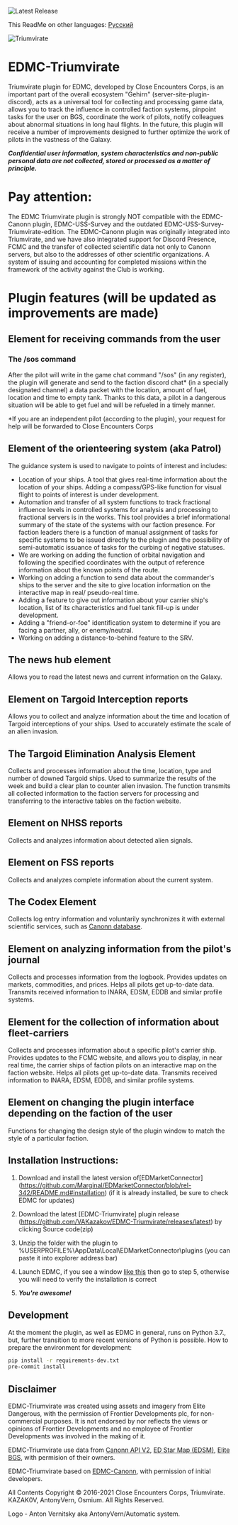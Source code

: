 ![Latest Release](https://img.shields.io/github/release/VAKazakov/EDMC-Triumvirate.svg)

This ReadMe on other languages: [Русский](README.md)

![Triumvirate](https://user-images.githubusercontent.com/25157296/117574269-03a3d500-b0e5-11eb-901d-44a4812e2de0.png)

# EDMC-Triumvirate
Triumvirate plugin for EDMC, developed by Close Encounters Corps, is an important part of the overall ecosystem "Gehirn" (server-site-plugin-discord), acts as a universal tool for collecting and processing game data, allows you to track the influence in controlled faction systems, pinpoint tasks for the user on BGS, coordinate the work of pilots, notify colleagues about abnormal situations in long haul flights. In the future, this plugin will receive a number of improvements designed to further optimize the work of pilots in the vastness of the Galaxy.

***Confidential user information, system characteristics and non-public personal data are not collected, stored or processed as a matter of principle.***

# Pay attention:

The EDMC Triumvirate plugin is strongly NOT compatible with the EDMC-Canonn plugin, EDMC-USS-Survey and the outdated EDMC-USS-Survey-Triumvirate-edition. The EDMC-Canonn plugin was originally integrated into Triumvirate, and we have also integrated support for Discord Presence, FCMC and the transfer of collected scientific data not only to Canonn servers, but also to the addresses of other scientific organizations. A system of issuing and accounting for completed missions within the framework of the activity against the Club is working.

# Plugin features (will be updated as improvements are made)

## Element for receiving commands from the user

### The /sos command

After the pilot will write in the game chat command "/sos" (in any register), the plugin will generate and send to the faction discord chat* (in a specially designated channel) a data packet with the location, amount of fuel, location and time to empty tank. Thanks to this data, a pilot in a dangerous situation will be able to get fuel and will be refueled in a timely manner.

\*If you are an independent pilot (according to the plugin), your request for help will be forwarded to Close Encounters Corps

## Element of the orienteering system (aka Patrol)

The guidance system is used to navigate to points of interest and includes:

* Location of your ships. A tool that gives real-time information about the location of your ships. Adding a compass/GPS-like function for visual flight to points of interest is under development.
* Automation and transfer of all system functions to track fractional influence levels in controlled systems for analysis and processing to fractional servers is in the works. This tool provides a brief informational summary of the state of the systems with our faction presence. For faction leaders there is a function of manual assignment of tasks for specific systems to be issued directly to the plugin and the possibility of semi-automatic issuance of tasks for the curbing of negative statuses.
* We are working on adding the function of orbital navigation and following the specified coordinates with the output of reference information about the known points of the route.
* Working on adding a function to send data about the commander's ships to the server and the site to give location information on the interactive map in real/ pseudo-real time.
* Adding a feature to give out information about your carrier ship's location, list of its characteristics and fuel tank fill-up is under development.
* Adding a "friend-or-foe" identification system to determine if you are facing a partner, ally, or enemy/neutral.
* Working on adding a distance-to-behind feature to the SRV. 

## The news hub element

Allows you to read the latest news and current information on the Galaxy.

## Element on Targoid Interception reports

Allows you to collect and analyze information about the time and location of Targoid interceptions of your ships. Used to accurately estimate the scale of an alien invasion.

## The Targoid Elimination Analysis Element

Collects and processes information about the time, location, type and number of downed Targoid ships. Used to summarize the results of the week and build a clear plan to counter alien invasion. The function transmits all collected information to the faction servers for processing and transferring to the interactive tables on the faction website.

## Element on NHSS reports

Collects and analyzes information about detected alien signals.

## Element on FSS reports

Collects and analyzes complete information about the current system.

## The Codex Element

Collects log entry information and voluntarily synchronizes it with external scientific services, such as [Canonn database](https://api.canonn.tech/documentation).

## Element on analyzing information from the pilot's journal

Collects and processes information from the logbook. Provides updates on markets, commodities, and prices. Helps all pilots get up-to-date data. Transmits received information to INARA, EDSM, EDDB and similar profile systems.

## Element for the collection of information about fleet-carriers

Collects and processes information about a specific pilot's carrier ship. Provides updates to the FCMC website, and allows you to display, in near real time, the carrier ships of faction pilots on an interactive map on the faction website. Helps all pilots get up-to-date data. Transmits received information to INARA, EDSM, EDDB, and similar profile systems.

## Element on changing the plugin interface depending on the faction of the user

Functions for changing the design style of the plugin window to match the style of a particular faction.

## Installation Instructions:

1) Download and install the latest version of[EDMarketConnector] (https://github.com/Marginal/EDMarketConnector/blob/rel-342/README.md#installation) (if it is already installed, be sure to check EDMC for updates)

2) Download the latest [EDMC-Triumvirate] plugin release (https://github.com/VAKazakov/EDMC-Triumvirate/releases/latest) by clicking Source code(zip)

3) Unzip the folder with the plugin to %USERPROFILE%\AppData\Local\EDMarketConnector\plugins (you can paste it into explorer address bar)

4) Launch EDMC, if you see a window [like this](https://cdn.discordapp.com/attachments/518418556615000074/590004329692397579/unknown.png) then go to step 5, otherwise you will need to verify the installation is correct

5) ***You're awesome!***

## Development
At the moment the plugin, as well as EDMC in general, runs on Python 3.7., but, further transition to more recent versions of Python is possible.
How to prepare the environment for development:
```bash
pip install -r requirements-dev.txt
pre-commit install
```

## Disclaimer
EDMC-Triumvirate was created using assets and imagery from Elite Dangerous, with the permission of Frontier Developments plc, for non-commercial purposes. It is not endorsed by nor reflects the views or opinions of Frontier Developments and no employee of Frontier Developments was involved in the making of it.

EDMC-Triumvirate use data from [Canonn API V2](https://docs.canonn.tech), [ED Star Map (EDSM)](https://www.edsm.net/), [Elite BGS](https://elitebgs.app/), with permision of their owners.

EDMC-Triumvirate based on [EDMC-Canonn](https://github.com/canonn-science/EDMC-Canonn), with permission of initial developers.

All Contents Copyright ©️ 2016-2021 Close Encounters Corps, Triumvirate. KAZAK0V, AntonyVern, Osmium. All Rights Reserved.

Logo - Anton Vernitsky aka AntonyVern/Automatic system.
